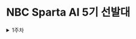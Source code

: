# NBC Sparta AI 5기 선발대 
<details>
<summary> 1주차 </summary>

## 1주차 강의 정리
> [타입별 메서드](https://codemte.tistory.com/68)

> [프로세스와 스레드](https://codemte.tistory.com/69)

## 1주차 실습
> [firstweek branch](https://github.com/saddeveloper99/SBD-assignments/tree/firstweek)

</details>

